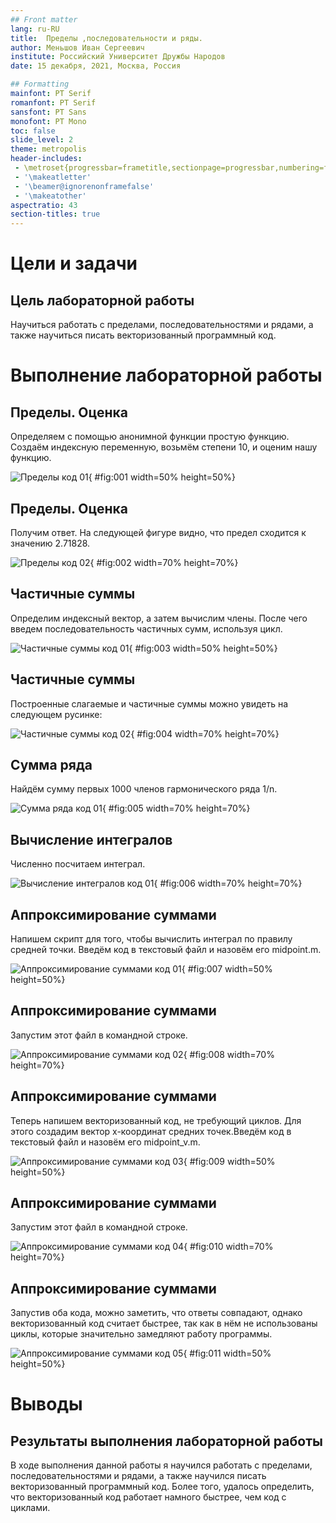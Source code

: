 ```yaml
---
## Front matter
lang: ru-RU
title:  Пределы ,последовательности и ряды.
author: Меньшов Иван Сергеевич
institute: Российский Университет Дружбы Народов
date: 15 декабря, 2021, Москва, Россия

## Formatting
mainfont: PT Serif
romanfont: PT Serif
sansfont: PT Sans
monofont: PT Mono
toc: false
slide_level: 2
theme: metropolis
header-includes: 
 - \metroset{progressbar=frametitle,sectionpage=progressbar,numbering=fraction}
 - '\makeatletter'
 - '\beamer@ignorenonframefalse'
 - '\makeatother'
aspectratio: 43
section-titles: true
---
```


# Цели и задачи

## Цель лабораторной работы

Научиться работать с пределами, последовательностями и рядами, а также научиться писать векторизованный программный код.  

# Выполнение лабораторной работы

## Пределы. Оценка

Определяем с помощью анонимной функции простую функцию. Создаём индексную переменную, возьмём степени 10, и оценим нашу функцию.  

![Пределы код 01](image/01.PNG){ #fig:001 width=50% height=50%}

## Пределы. Оценка 

Получим ответ. На следующей фигуре видно, что предел сходится к значению 2.71828.  

![Пределы код 02](image/02.PNG){ #fig:002 width=70% height=70%}  

## Частичные суммы 

Определим индексный вектор, а затем вычислим члены. После чего введем последовательность частичных сумм, используя цикл. 

![Частичные суммы код 01](image/03.PNG){ #fig:003 width=50% height=50%}   

## Частичные суммы 

Построенные слагаемые и частичные суммы можно увидеть на следующем русинке:  

![Частичные суммы код 02](image/04.PNG){ #fig:004 width=70% height=70%} 

## Сумма ряда

Найдём сумму первых 1000 членов гармонического ряда 1/n.
 
![Сумма ряда код 01](image/05.PNG){ #fig:005 width=70% height=70%}

## Вычисление интегралов 

Численно посчитаем интеграл.

![Вычисление интегралов код 01](image/06.PNG){ #fig:006 width=70% height=70%}

## Аппроксимирование суммами 

Напишем скрипт для того, чтобы вычислить интеграл по правилу средней точки. Введём код в текстовый файл и назовём его midpoint.m.  

![Аппроксимирование суммами код 01](image/07.PNG){ #fig:007 width=50% height=50%} 

## Аппроксимирование суммами 

Запустим этот файл в командной строке. 

![Аппроксимирование суммами код 02](image/08.PNG){ #fig:008 width=70% height=70%} 

## Аппроксимирование суммами 

Теперь напишем векторизованный код, не требующий циклов. Для этого создадим вектор х-координат средних точек.Введём код в текстовый файл и назовём его midpoint_v.m.    

![Аппроксимирование суммами код 03](image/09.PNG){ #fig:009 width=50% height=50%}

## Аппроксимирование суммами 

Запустим этот файл в командной строке.

![Аппроксимирование суммами код 04](image/10.PNG){ #fig:010 width=70% height=70%} 

## Аппроксимирование суммами 

Запустив оба кода, можно заметить, что ответы совпадают, однако векторизованный код считает быстрее, так как в нём не использованы циклы, которые значительно замедляют работу программы. 

![Аппроксимирование суммами код 05](image/11.PNG){ #fig:011 width=50% height=50%}


# Выводы

## Результаты выполнения лабораторной работы

В ходе выполнения данной работы я научился работать с пределами, последовательностями и рядами, а также научился писать векторизованный программный код. Более того, удалось определить, что векторизованный код работает намного быстрее, чем код с циклами.